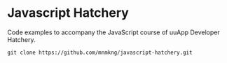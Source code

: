Javascript Hatchery
===

Code examples to accompany the JavaScript course of uuApp Developer Hatchery.

```
git clone https://github.com/mnmkng/javascript-hatchery.git
```
